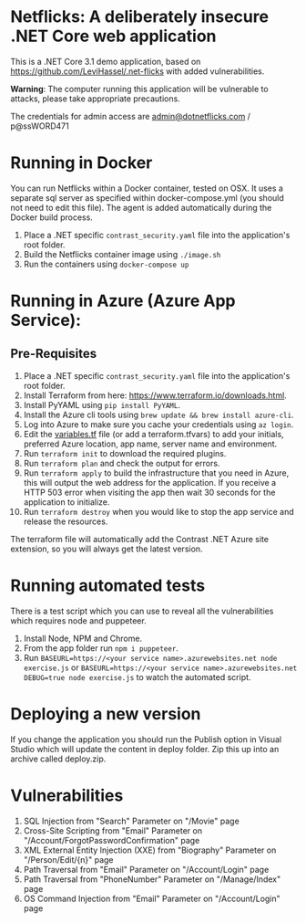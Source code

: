 # Netflicks: A deliberately insecure .NET Core web application

This is a .NET Core 3.1 demo application, based on https://github.com/LeviHassel/.net-flicks with added vulnerabilities. 

**Warning**: The computer running this application will be vulnerable to attacks, please take appropriate precautions.

The credentials for admin access are admin@dotnetflicks.com / p@ssWORD471

# Running in Docker

You can run Netflicks within a Docker container, tested on OSX. It uses a separate sql server as specified within docker-compose.yml (you should not need to edit this file). The agent is added automatically during the Docker build process.

1. Place a .NET specific `contrast_security.yaml` file into the application's root folder.
1. Build the Netflicks container image using `./image.sh`
1. Run the containers using `docker-compose up`

# Running in Azure (Azure App Service):

## Pre-Requisites

1. Place a .NET specific `contrast_security.yaml` file into the application's root folder.
1. Install Terraform from here: https://www.terraform.io/downloads.html.
1. Install PyYAML using `pip install PyYAML`.
1. Install the Azure cli tools using `brew update && brew install azure-cli`.
1. Log into Azure to make sure you cache your credentials using `az login`.
1. Edit the [variables.tf](variables.tf) file (or add a terraform.tfvars) to add your initials, preferred Azure location, app name, server name and environment.
1. Run `terraform init` to download the required plugins.
1. Run `terraform plan` and check the output for errors.
1. Run `terraform apply` to build the infrastructure that you need in Azure, this will output the web address for the application. If you receive a HTTP 503 error when visiting the app then wait 30 seconds for the application to initialize.
1. Run `terraform destroy` when you would like to stop the app service and release the resources.

The terraform file will automatically add the Contrast .NET Azure site extension, so you will always get the latest version.

# Running automated tests

There is a test script which you can use to reveal all the vulnerabilities which requires node and puppeteer.

1. Install Node, NPM and Chrome.
1. From the app folder run `npm i puppeteer`.
1. Run `BASEURL=https://<your service name>.azurewebsites.net node exercise.js` or `BASEURL=https://<your service name>.azurewebsites.net DEBUG=true node exercise.js` to watch the automated script.

# Deploying a new version

If you change the application you should run the Publish option in Visual Studio which will update the content in deploy folder. Zip this up into an archive called deploy.zip. 

# Vulnerabilities

1. SQL Injection from "Search" Parameter on "/Movie" page
1. Cross-Site Scripting from "Email" Parameter on "/Account/ForgotPasswordConfirmation" page
1. XML External Entity Injection (XXE) from "Biography" Parameter on "/Person/Edit/{n}" page
1. Path Traversal from "Email" Parameter on "/Account/Login" page
1. Path Traversal from "PhoneNumber" Parameter on "/Manage/Index" page
1. OS Command Injection from "Email" Parameter on "/Account/Login" page